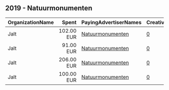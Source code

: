 ## 2019 - Natuurmonumenten 
|OrganizationName|Spent|PayingAdvertiserNames|CreativeUrls|Impressions|Genders|AgeBrackets|CountryCodes|BillingAddresses|CandidateBallotInformation|
|:---|---:|:---|:---|---:|:---|:---|:---|:---|:---|
|Jalt|102.00 EUR|[Natuurmonumenten](2019/Natuurmonumenten.md)|[0](https://www.snap.com/political-ads/asset/ae6c6aad282fdb9ad0f994e838e1263cb450e46169e658114c0bc30c2302e453?mediaType=png)|69,705||30+|netherlands|"Krom boomssloot 22-1,Amsterdam,1011GW,NL"||
|Jalt|91.00 EUR|[Natuurmonumenten](2019/Natuurmonumenten.md)|[0](https://www.snap.com/political-ads/asset/104d0b538130b741c73d6efc7426f4856884782af1bb4593315b17b213796480?mediaType=png)|66,833||30+|netherlands|"Krom boomssloot 22-1,Amsterdam,1011GW,NL"||
|Jalt|206.00 EUR|[Natuurmonumenten](2019/Natuurmonumenten.md)|[0](https://www.snap.com/political-ads/asset/4b84e0d0272ce04bf667d009a868cf4fc4ed99f83e374b758647fccae076c827?mediaType=png)|142,020||30+|netherlands|"Krom boomssloot 22-1,Amsterdam,1011GW,NL"||
|Jalt|100.00 EUR|[Natuurmonumenten](2019/Natuurmonumenten.md)|[0](https://www.snap.com/political-ads/asset/104d0b538130b741c73d6efc7426f4856884782af1bb4593315b17b213796480?mediaType=png)|73,786||30+|netherlands|"Krom boomssloot 22-1,Amsterdam,1011GW,NL"||
